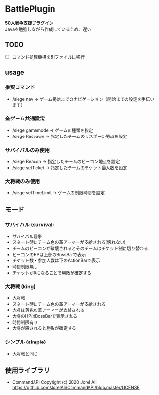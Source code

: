 # BattlePlugin
**50人戦争支援プラグイン**  
Javaを勉強しながら作成しているため、遅い

## TODO
-[ ] コマンド処理機構を別ファイルに移行

## usage
### 推奨コマンド
- /siege nav -> ゲーム開始までのナビゲーション（開始までの設定を手伝います）
  
### 全ゲーム共通設定
- /siege gamemode -> ゲームの種類を指定
- /siege Respawn <Team> <Location> -> 指定したチームのリスポーン地点を設定
  
### サバイバルのみ使用
- /siege Beacon <Team> <Location> -> 指定したチームのビーコン地点を設定
- /siege setTicket <Team> <Location> -> 指定したチームのチケット最大数を設定

### 大将戦のみ使用
- /siege setTimeLimit <Integer> -> ゲームの制限時間を設定

## モード
### サバイバル (survival)
- サバイバル戦争
- スタート時にチーム色の革アーマーが支給される(壊れない)
- チームのビーコンが破壊されるとそのチームはチケット制に切り替わる
- ビーコンのHPは上部のBossBarで表示
- チケット数・参加人数は下のActionBarで表示
- 時間制限無し
- チケットが0になることで勝敗が確定する

### 大将戦 (king)
- 大将戦
- スタート時にチーム色の革アーマーが支給される
- 大将は黄色の革アーマーが支給される
- 大将のHPはBossBarで表示される
- 時間制限有り
- 大将が殺されると勝敗が確定する

### シンプル (simple)
- 大将戦と同じ

## 使用ライブラリ
- CommandAPI Copyright (c) 2020 Jorel Ali https://github.com/JorelAli/CommandAPI/blob/master/LICENSE
